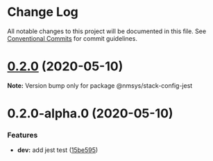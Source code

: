# Change Log

All notable changes to this project will be documented in this file.
See [Conventional Commits](https://conventionalcommits.org) for commit guidelines.

# [0.2.0](https://github.com/kamontat/nmsys/compare/@nmsys/stack-config-jest@0.2.0-alpha.0...@nmsys/stack-config-jest@0.2.0) (2020-05-10)

**Note:** Version bump only for package @nmsys/stack-config-jest





# 0.2.0-alpha.0 (2020-05-10)


### Features

* **dev:** add jest test ([15be595](https://github.com/kamontat/nmsys/commit/15be595784b46acca3c95355ee18a732bbef05cf))
